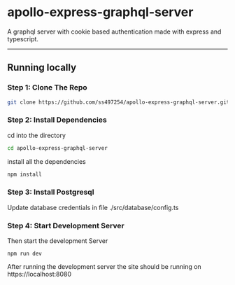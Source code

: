 # apollo-express-graphql-server
A graphql server with cookie based authentication made with express and typescript.
<hr/>

## Running locally

### Step 1: Clone The Repo

```bash
git clone https://github.com/ss497254/apollo-express-graphql-server.git
```

### Step 2: Install Dependencies

cd into the directory

```bash
cd apollo-express-graphql-server
```

install all the dependencies
```bash
npm install
```
### Step 3: Install Postgresql

Update database credentials in file ./src/database/config.ts

### Step 4: Start Development Server

Then start the development Server
```
npm run dev
```
After running the development server the site should be running on https://localhost:8080

